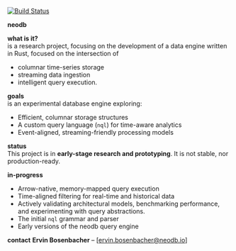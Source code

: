 [![Build Status](https://github.com/neodbio/neodb/actions/workflows/build.yml/badge.svg)](https://github.com/neodbio/neodb/actions)

**neodb**  

**what is it?**  
is a research project, focusing on the development of a data engine written in Rust,
focused on the intersection of 
- columnar time-series storage
- streaming data ingestion
- intelligent query execution.

**goals**  
is an experimental database engine exploring:
- Efficient, columnar storage structures
- A custom query language (`nql`) for time-aware analytics
- Event-aligned, streaming-friendly processing models

**status**  
This project is in **early-stage research and prototyping**.
It is not stable, nor production-ready.

**in-progress**  
- Arrow-native, memory-mapped query execution
- Time-aligned filtering for real-time and historical data
- Actively validating architectural models, benchmarking performance, and experimenting with query abstractions.
- The initial `nql` grammar and parser
- Early versions of the neodb query engine

**contact**
**Ervin Bosenbacher** – [ervin.bosenbacher@neodb.io]
